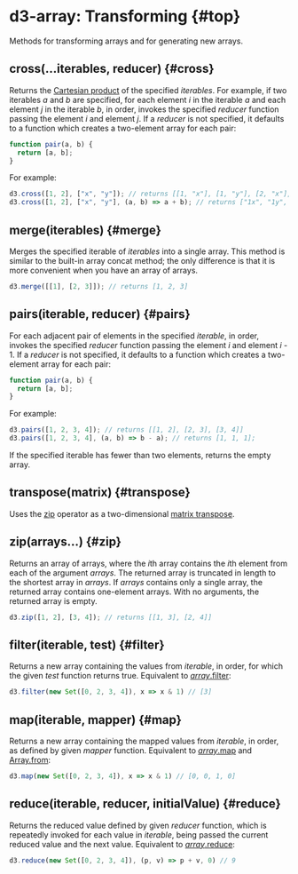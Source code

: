 # d3-array: Transforming {#top}

Methods for transforming arrays and for generating new arrays.

## cross(...iterables, reducer) {#cross}

<!-- [Source](https://github.com/d3/d3-array/blob/main/src/cross.js) -->
<!-- [Examples](https://observablehq.com/@d3/d3-cross) -->

Returns the [Cartesian product](https://en.wikipedia.org/wiki/Cartesian_product) of the specified *iterables*. For example, if two iterables *a* and *b* are specified, for each element *i* in the iterable *a* and each element *j* in the iterable *b*, in order, invokes the specified *reducer* function passing the element *i* and element *j*. If a *reducer* is not specified, it defaults to a function which creates a two-element array for each pair:

```js
function pair(a, b) {
  return [a, b];
}
```

For example:

```js
d3.cross([1, 2], ["x", "y"]); // returns [[1, "x"], [1, "y"], [2, "x"], [2, "y"]]
d3.cross([1, 2], ["x", "y"], (a, b) => a + b); // returns ["1x", "1y", "2x", "2y"]
```

## merge(iterables) {#merge}

<!-- [Source](https://github.com/d3/d3-array/blob/main/src/merge.js) -->
<!-- [Examples](https://observablehq.com/@d3/d3-merge) -->

Merges the specified iterable of *iterables* into a single array. This method is similar to the built-in array concat method; the only difference is that it is more convenient when you have an array of arrays.

```js
d3.merge([[1], [2, 3]]); // returns [1, 2, 3]
```

## pairs(iterable, reducer) {#pairs}

<!-- [Source](https://github.com/d3/d3-array/blob/main/src/pairs.js) -->
<!-- [Examples](https://observablehq.com/@d3/d3-pairs) -->

For each adjacent pair of elements in the specified *iterable*, in order, invokes the specified *reducer* function passing the element *i* and element *i* - 1. If a *reducer* is not specified, it defaults to a function which creates a two-element array for each pair:

```js
function pair(a, b) {
  return [a, b];
}
```

For example:

```js
d3.pairs([1, 2, 3, 4]); // returns [[1, 2], [2, 3], [3, 4]]
d3.pairs([1, 2, 3, 4], (a, b) => b - a); // returns [1, 1, 1];
```

If the specified iterable has fewer than two elements, returns the empty array.

## transpose(matrix) {#transpose}

<!-- [Source](https://github.com/d3/d3-array/blob/main/src/transpose.js) -->
<!-- [Examples](https://observablehq.com/@d3/d3-transpose) -->

Uses the [zip](#zip) operator as a two-dimensional [matrix transpose](http://en.wikipedia.org/wiki/Transpose).

## zip(arrays…) {#zip}

<!-- [Source](https://github.com/d3/d3-array/blob/main/src/zip.js) -->
<!-- [Examples](https://observablehq.com/@d3/d3-transpose) -->

Returns an array of arrays, where the *i*th array contains the *i*th element from each of the argument *arrays*. The returned array is truncated in length to the shortest array in *arrays*. If *arrays* contains only a single array, the returned array contains one-element arrays. With no arguments, the returned array is empty.

```js
d3.zip([1, 2], [3, 4]); // returns [[1, 3], [2, 4]]
```

## filter(iterable, test) {#filter}

<!-- [Source](https://github.com/d3/d3-array/blob/main/src/filter.js) -->

Returns a new array containing the values from *iterable*, in order, for which the given *test* function returns true. Equivalent to [*array*.filter](https://developer.mozilla.org/en-US/docs/Web/JavaScript/Reference/Global_Objects/Array/filter):

```js
d3.filter(new Set([0, 2, 3, 4]), x => x & 1) // [3]
```

## map(iterable, mapper) {#map}

<!-- [Source](https://github.com/d3/d3-array/blob/main/src/map.js) -->

Returns a new array containing the mapped values from *iterable*, in order, as defined by given *mapper* function. Equivalent to [*array*.map](https://developer.mozilla.org/en-US/docs/Web/JavaScript/Reference/Global_Objects/Array/map) and [Array.from](https://developer.mozilla.org/en-US/docs/Web/JavaScript/Reference/Global_Objects/Array/from):

```js
d3.map(new Set([0, 2, 3, 4]), x => x & 1) // [0, 0, 1, 0]
```

## reduce(iterable, reducer, initialValue) {#reduce}

<!-- [Source](https://github.com/d3/d3-array/blob/main/src/reduce.js) -->

Returns the reduced value defined by given *reducer* function, which is repeatedly invoked for each value in *iterable*, being passed the current reduced value and the next value. Equivalent to [*array*.reduce](https://developer.mozilla.org/en-US/docs/Web/JavaScript/Reference/Global_Objects/Array/reduce):

```js
d3.reduce(new Set([0, 2, 3, 4]), (p, v) => p + v, 0) // 9
```
